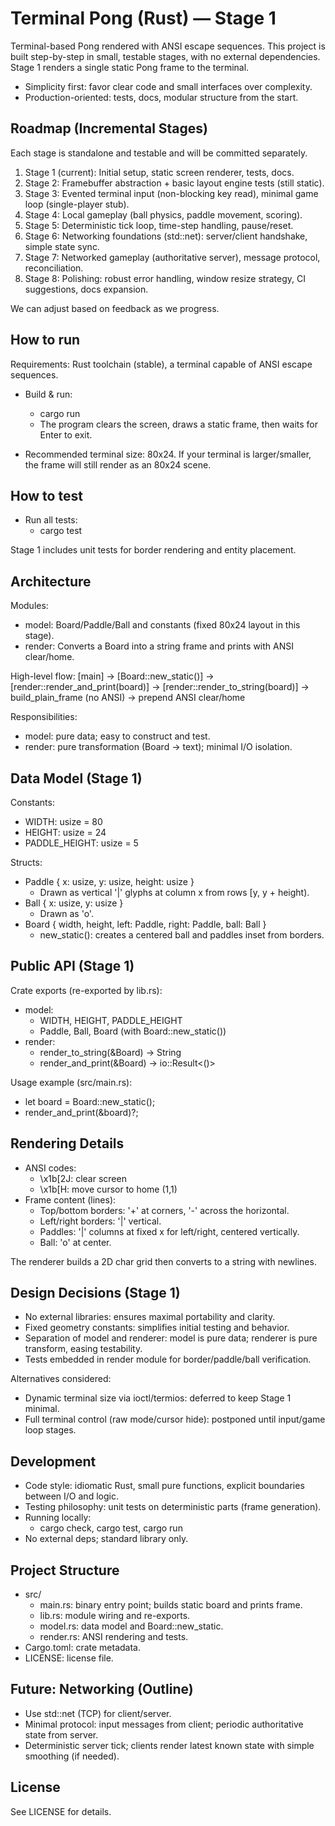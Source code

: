 # Terminal Pong (Rust) — Stage 1

Terminal-based Pong rendered with ANSI escape sequences. This project is built step-by-step in small, testable stages, with no external dependencies. Stage 1 renders a single static Pong frame to the terminal.

- Simplicity first: favor clear code and small interfaces over complexity.
- Production-oriented: tests, docs, modular structure from the start.

## Roadmap (Incremental Stages)

Each stage is standalone and testable and will be committed separately.

1. Stage 1 (current): Initial setup, static screen renderer, tests, docs.
2. Stage 2: Framebuffer abstraction + basic layout engine tests (still static).
3. Stage 3: Evented terminal input (non-blocking key read), minimal game loop (single-player stub).
4. Stage 4: Local gameplay (ball physics, paddle movement, scoring).
5. Stage 5: Deterministic tick loop, time-step handling, pause/reset.
6. Stage 6: Networking foundations (std::net): server/client handshake, simple state sync.
7. Stage 7: Networked gameplay (authoritative server), message protocol, reconciliation.
8. Stage 8: Polishing: robust error handling, window resize strategy, CI suggestions, docs expansion.

We can adjust based on feedback as we progress.

## How to run

Requirements: Rust toolchain (stable), a terminal capable of ANSI escape sequences.

- Build & run:

  - cargo run
  - The program clears the screen, draws a static frame, then waits for Enter to exit.

- Recommended terminal size: 80x24. If your terminal is larger/smaller, the frame will still render as an 80x24 scene.

## How to test

- Run all tests:
  - cargo test

Stage 1 includes unit tests for border rendering and entity placement.

## Architecture

Modules:

- model: Board/Paddle/Ball and constants (fixed 80x24 layout in this stage).
- render: Converts a Board into a string frame and prints with ANSI clear/home.

High-level flow:
[main] -> [Board::new_static()] -> [render::render_and_print(board)]
-> [render::render_to_string(board)]
-> build_plain_frame (no ANSI)
-> prepend ANSI clear/home

Responsibilities:

- model: pure data; easy to construct and test.
- render: pure transformation (Board -> text); minimal I/O isolation.

## Data Model (Stage 1)

Constants:

- WIDTH: usize = 80
- HEIGHT: usize = 24
- PADDLE_HEIGHT: usize = 5

Structs:

- Paddle { x: usize, y: usize, height: usize }
  - Drawn as vertical '|' glyphs at column x from rows [y, y + height).
- Ball { x: usize, y: usize }
  - Drawn as 'o'.
- Board { width, height, left: Paddle, right: Paddle, ball: Ball }
  - new_static(): creates a centered ball and paddles inset from borders.

## Public API (Stage 1)

Crate exports (re-exported by lib.rs):

- model:
  - WIDTH, HEIGHT, PADDLE_HEIGHT
  - Paddle, Ball, Board (with Board::new_static())
- render:
  - render_to_string(&Board) -> String
  - render_and_print(&Board) -> io::Result<()>

Usage example (src/main.rs):

- let board = Board::new_static();
- render_and_print(&board)?;

## Rendering Details

- ANSI codes:
  - \x1b[2J: clear screen
  - \x1b[H: move cursor to home (1,1)
- Frame content (lines):
  - Top/bottom borders: '+' at corners, '-' across the horizontal.
  - Left/right borders: '|' vertical.
  - Paddles: '|' columns at fixed x for left/right, centered vertically.
  - Ball: 'o' at center.

The renderer builds a 2D char grid then converts to a string with newlines.

## Design Decisions (Stage 1)

- No external libraries: ensures maximal portability and clarity.
- Fixed geometry constants: simplifies initial testing and behavior.
- Separation of model and renderer: model is pure data; renderer is pure transform, easing testability.
- Tests embedded in render module for border/paddle/ball verification.

Alternatives considered:

- Dynamic terminal size via ioctl/termios: deferred to keep Stage 1 minimal.
- Full terminal control (raw mode/cursor hide): postponed until input/game loop stages.

## Development

- Code style: idiomatic Rust, small pure functions, explicit boundaries between I/O and logic.
- Testing philosophy: unit tests on deterministic parts (frame generation).
- Running locally:
  - cargo check, cargo test, cargo run
- No external deps; standard library only.

## Project Structure

- src/
  - main.rs: binary entry point; builds static board and prints frame.
  - lib.rs: module wiring and re-exports.
  - model.rs: data model and Board::new_static.
  - render.rs: ANSI rendering and tests.
- Cargo.toml: crate metadata.
- LICENSE: license file.

## Future: Networking (Outline)

- Use std::net (TCP) for client/server.
- Minimal protocol: input messages from client; periodic authoritative state from server.
- Deterministic server tick; clients render latest known state with simple smoothing (if needed).

## License

See LICENSE for details.
